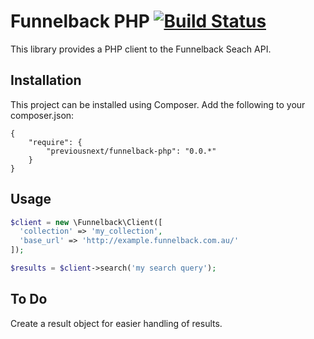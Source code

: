 # Funnelback PHP [![Build Status](https://travis-ci.org/previousnext/funnelback-php.svg)](https://travis-ci.org/previousnext/funnelback-php)

This library provides a PHP client to the Funnelback Seach API.

## Installation

This project can be installed using Composer. Add the following to your composer.json:

```
{
    "require": {
        "previousnext/funnelback-php": "0.0.*"
    }
}
```

## Usage

```php
$client = new \Funnelback\Client([
  'collection' => 'my_collection',
  'base_url' => 'http://example.funnelback.com.au/'
]);

$results = $client->search('my search query');
```

## To Do

Create a result object for easier handling of results.
